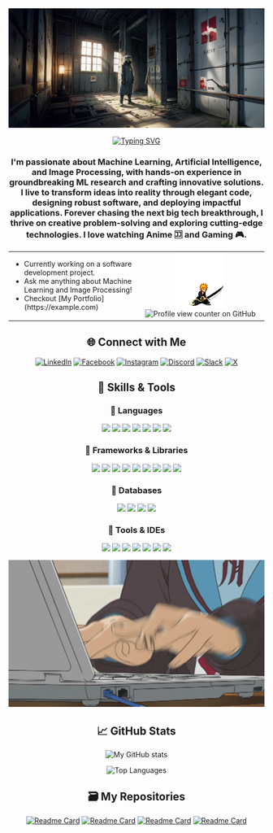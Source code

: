 <img src="https://github.com/Ratul-byte/Ratul-byte/blob/ebd5ac4a7f719fc7506d3e13e67f9413b820ff79/helloWrld.jpg">

<div align="center">

[![Typing SVG](https://readme-typing-svg.demolab.com?font=Times&weight=500&size=40&pause=5&color=EAF7F1&center=true&vCenter=true&repeat=true&width=600&lines=Greetings%2C+I+am+Ratul.;%E4%BD%A0%E5%A5%BD%EF%BC%8C%E6%88%91%E6%98%AF+Ratul%E3%80%82;%E3%81%AF%E3%81%98%E3%82%81%E3%81%BE%E3%81%97%E3%81%A6%E3%80%81%E3%83%A9%E3%83%88%E3%82%A5%E3%83%AB%E3%81%A7%E3%81%99%E3%80%82)](https://git.io/typing-svg)
<!-- ![Intro Animation](https://github.com/Ratul-byte/Ratul-byte/blob/8fc999f7202dc97565cd6335816ba9b2fea30171/A.png)-->
### I'm passionate about Machine Learning, Artificial Intelligence, and Image Processing, with hands-on experience in groundbreaking ML research and crafting innovative solutions. I live to transform ideas into reality through elegant code, designing robust software, and deploying impactful applications. Forever chasing the next big tech breakthrough, I thrive on creative problem-solving and exploring cutting-edge technologies. I love watching Anime 🈁 and Gaming 🎮.

<table>
  <tr>
    <td style="vertical-align: top; width: 50%;">
      <ul>
        <li>Currently working on a software development project.</li>
        <li>Ask me anything about Machine Learning and Image Processing!</li>
        <li>Checkout [My Portfolio](https://example.com)</li>
      </ul>
    </td>
    <td style="vertical-align: top; width: 50%; text-align: center;">
      <img src="https://github.com/Ratul-byte/Ratul-byte/blob/b0f024a71847e0b349558cec594d757b1f63aef4/3Qb42.gif" alt="3Qb42 GIF" />
      <br>
      <img src="https://komarev.com/ghpvc/?username=ratul-byte" alt="Profile view counter on GitHub" />
    </td>
  </tr>
</table>

## 🌐 Connect with Me
[![LinkedIn](https://custom-icon-badges.demolab.com/badge/LinkedIn-0077B5?style=for-the-badge&logo=linkedin&logoColor=white)](https://www.linkedin.com/in/md-ratul-mushfique)
[![Facebook](https://img.shields.io/badge/Facebook-1877F2?style=for-the-badge&logo=facebook&logoColor=white)](https://www.facebook.com/ratul.mushfique)
[![Instagram](https://img.shields.io/badge/Instagram-E4405F?style=for-the-badge&logo=instagram&logoColor=white)]((https://www.instagram.com/ratul.shk/))
[![Discord](https://img.shields.io/badge/Discord-5865F2?style=for-the-badge&logo=discord&logoColor=white)](https://discord.com/users/rurouni99)
[![Slack](https://img.shields.io/badge/Slack-4A154B?style=for-the-badge&logo=slack&logoColor=white)](https://join.slack.com/t/YOUR_WORKSPACE/signup)
[![X](https://img.shields.io/badge/X-000000?style=for-the-badge&logo=x&logoColor=white)](https://x.com/YOUR_USERNAME)


## 🔧 Skills & Tools

### 🔹 Languages
<p align="center"> <img src="https://img.shields.io/badge/Python-3776AB?style=for-the-badge&logo=python&logoColor=white" /> <img src="https://img.shields.io/badge/C++-00599C?style=for-the-badge&logo=c%2B%2B&logoColor=white" /> <img src="https://img.shields.io/badge/JavaScript-F7DF1E?style=for-the-badge&logo=javascript&logoColor=black" /> <img src="https://img.shields.io/badge/PHP-777BB4?style=for-the-badge&logo=php&logoColor=white" /> <img src="https://img.shields.io/badge/HTML5-E34F26?style=for-the-badge&logo=html5&logoColor=white" /> <img src="https://custom-icon-badges.demolab.com/badge/CSS3-1572B6?style=for-the-badge&logo=css3&logoColor=white" /> <img src="https://img.shields.io/badge/Assembly-6E4C1E?style=for-the-badge&logo=assemblyscript&logoColor=white" /> </p>

### 🔹 Frameworks & Libraries
<p align="center"> <img src="https://img.shields.io/badge/Node.js-339933?style=for-the-badge&logo=node.js&logoColor=white" /> <img src="https://img.shields.io/badge/React-61DAFB?style=for-the-badge&logo=react&logoColor=black" /> <img src="https://img.shields.io/badge/Flask-000000?style=for-the-badge&logo=flask&logoColor=white" /> <img src="https://img.shields.io/badge/TensorFlow-E0914C?style=for-the-badge&logo=tensorflow&logoColor=white" /> <img src="https://img.shields.io/badge/Keras-D00000?style=for-the-badge&logo=keras&logoColor=white" /> <img src="https://img.shields.io/badge/Scikit--learn-F7931E?style=for-the-badge&logo=scikit-learn&logoColor=white" /> <img src="https://img.shields.io/badge/Pandas-150458?style=for-the-badge&logo=pandas&logoColor=white" /> <img src="https://img.shields.io/badge/NumPy-013243?style=for-the-badge&logo=numpy&logoColor=white" /> <img src="https://custom-icon-badges.demolab.com/badge/Matplotlib-443C7D?style=for-the-badge&logo=matplotlib&logoColor=white" /> </p>

### 🔹 Databases
<p align="center"> <img src="https://img.shields.io/badge/MySQL-4479A1?style=for-the-badge&logo=mysql&logoColor=white" /> <img src="https://img.shields.io/badge/MongoDB-47A248?style=for-the-badge&logo=mongodb&logoColor=white" /> <img src="https://img.shields.io/badge/Mongoose-880000?style=for-the-badge&logo=mongoose&logoColor=white" /> <img src="https://img.shields.io/badge/Postman-FF6C37?style=for-the-badge&logo=postman&logoColor=white" /> </p>

### 🔹 Tools & IDEs
<p align="center"> <img src="https://img.shields.io/badge/Arduino IDE-00979D?style=for-the-badge&logo=arduino&logoColor=white" /> <img src="https://img.shields.io/badge/Git-D6225E?style=for-the-badge&logo=git&logoColor=white" /> <img src="https://img.shields.io/badge/Figma-F24E1E?style=for-the-badge&logo=figma&logoColor=white" /> <img src="https://img.shields.io/badge/PyCharm-000000?style=for-the-badge&logo=pycharm&logoColor=white" /> <img src="https://img.shields.io/badge/Replit-37474F?style=for-the-badge&logo=replit&logoColor=white" /> <img src="https://custom-icon-badges.demolab.com/badge/Visual_Studio-5C2D91?style=for-the-badge&logo=visual-studio&logoColor=white" /> <img src="https://img.shields.io/badge/Google_Colab-F9AB00?style=for-the-badge&logo=google-colab&logoColor=white" /> </p>

</div>

<div align="center">
<img src="https://github.com/Ratul-byte/Ratul-byte/blob/8f00903102ff2427a36db8ff79e791040c5c3cfd/3AyY.gif" alt="3AyY.gif" width="670"/>

## 📈 GitHub Stats
![My GitHub stats](https://github-readme-stats-xd.vercel.app/api?username=ratul-byte&show_icons=true&theme=radical&count_private=true&cache_seconds=5)

![Top Languages](https://github-readme-stats-xd.vercel.app/api/top-langs/?username=ratul-byte&layout=compact&theme=radical&count_private=true&cache_seconds=5)

## 🗃️ My Repositories 
[![Readme Card](https://github-readme-stats.vercel.app/api/pin/?username=ratul-byte&repo=Computer-Graphics-Project-CSE423&theme=buefy&cache_seconds=1000)](https://github.com/ratul-byte/Computer-Graphics-Project-CSE423) [![Readme Card](https://github-readme-stats.vercel.app/api/pin/?username=ratul-byte&repo=Database-Project-Online-Flight-Reservation-CSE370&theme=buefy&cache_seconds=1001)](https://github.com/ratul-byte/Database-Project-Online-Flight-Reservation-CSE370) [![Readme Card](https://github-readme-stats.vercel.app/api/pin/?username=ratul-byte&repo=Computer-Interfacing-Hardware-Project-CSE360&theme=buefy&cache_seconds=1000)](https://github.com/ratul-byte/Computer-Interfacing-Hardware-Project-CSE360) [![Readme Card](https://github-readme-stats.vercel.app/api/pin/?username=ratul-byte&repo=8086-Microprocessor-Project-CSE341&theme=buefy&cache_seconds=1000)](https://github.com/ratul-byte/8086-Microprocessor-Project-CSE341)

</div>



